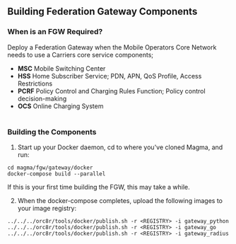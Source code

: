 ## Building Federation Gateway Components


### When is an FGW Required?

Deploy a Federation Gateway when the Mobile Operators Core Network needs to use a Carriers core service components;

   - **MSC**  Mobile Switching Center
   - **HSS**  Home Subscriber Service; PDN, APN, QoS Profile, Access Restrictions
   - **PCRF** Policy Control and Charging Rules Function; Policy control decision-making
   - **OCS**  Online Charging System <br><br/>
    

### Building the Components

1.  Start up your Docker daemon, cd to where you\'ve cloned Magma, and     run:

```
cd magma/fgw/gateway/docker
docker-compose build --parallel
```

If this is your first time building the FGW, this may take a while.


2.  When the docker-compose completes, upload the following images to your image registry:

```
../../../orc8r/tools/docker/publish.sh -r <REGISTRY> -i gateway_python
../../../orc8r/tools/docker/publish.sh -r <REGISTRY> -i gateway_go
../../../orc8r/tools/docker/publish.sh -r <REGISTRY> -i gateway_radius
```
<br><br/>
